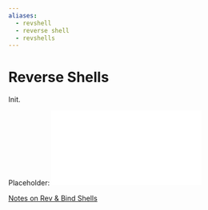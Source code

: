 ```yaml
---
aliases:
  - revshell
  - reverse shell
  - revshells
---
```


# Reverse Shells
Init.

Placeholder:
![](/PNPT/PEH/exploit-basics/shells.md)

[Notes on Rev & Bind Shells](https://github.com/TrshPuppy/PNPT-study-guide/blob/main/PEH/exploit-basics/shells.md)